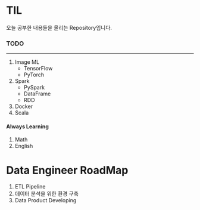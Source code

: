 # TIL

오늘 공부한 내용들을 올리는 Repository입니다.

### TODO
---
1. Image ML
    - TensorFlow
    - PyTorch
2. Spark
    - PySpark
    - DataFrame
    - RDD
3. Docker
4. Scala

#### Always Learning
1. Math
2. English

# Data Engineer RoadMap
1. ETL Pipeline
2. 데이터 분석을 위한 환경 구축
3. Data Product Developing
